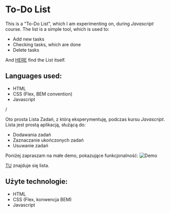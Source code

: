 # To-Do List

This is a "To-Do List", which I am experimenting on, during *Javascript* course.
The list is a simple tool, which is used to:

- Add new tasks
- Checking tasks, which are done
- Delete tasks

And [HERE](https://rutlawski.github.io/To-Do-List/) find the List itself.

## Languages used:
- HTML
- CSS (Flex, BEM convention)
- Javascript

/

Oto prosta Lista Zadań, z którą eksperymentuję, podczas kursu *Javascript*.
Lista jest prostą aplikacją, służącą do:

- Dodawania zadań
- Zaznaczanie ukończonych zadań
- Usuwanie zadań

Poniżej zapraszam na małe demo, pokazujące funkcjonalność:
![Demo](https://im5.ezgif.com/tmp/ezgif-5-9cd6810a2e.gif)

[TU](https://rutlawski.github.io/To-Do-List/) znajduje się lista.

## Użyte technologie:
- HTML
- CSS (Flex, konwencja BEM)
- Javascript

